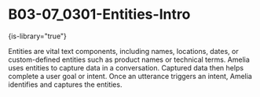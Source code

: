 # B03-07_0301-Entities-Intro

{is-library="true"}

<snippet id="B03-07_0301-Entities-Intro_snippet">



Entities are vital text components, including names, locations, dates, or custom-defined entities such as product names or technical terms. Amelia uses entities to capture data in a conversation. Captured data then helps complete a user goal or intent. Once an utterance triggers an intent, Amelia identifies and captures the entities.


</snippet>